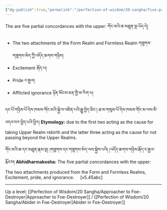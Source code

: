```yaml
---
{"dg-publish":true,"permalink":"/perfection-of-wisdom/20-sangha/five-partial-concordances-with-the-upper/"}
---
```


The are five partial concordances with the upper: གོང་མའི་ཆ་མཐུན་ལྔ་ཡོད་དེ།
- The two attachments of the Form Realm and Formless Realm གཟུགས་གཟུགས་མེད་ཀྱི་འདོད་ཆགས་གཉིས།
- Excitement རྒོད་པ།
- Pride ང་རྒྱལ།
- Afflicted ignorance ཉོན་མོངས་ཅན་གྱི་མ་རིག་པ།

དང་པོ་གཉིས་པོ་དེས་ཁམས་གོང་མའི་སྐྱེ་བ་འཛིན་པའི་རྒྱུ་བྱེད་ཅིང་། ཐ་མ་གསུམ་པོ་དེས་ཁམས་གོང་མ་ལས་མི་འདའ་བར་བྱེད་པའི་ཕྱིར།
**Etymology:** due to the first two acting as the cause for taking Upper Realm rebirth and the latter three acting as the cause for not passing beyond the Upper Realms.

གོང་མའི་ཆ་དང་མཐུན་རྣམ་ལྔ། །གཟུགས་དང་གཟུགས་མེད་ལས་སྐྱེས་པའི། །འདོད་ཆགས་གཉིས་རྒོད་ང་རྒྱལ་རྨོངས།
**Abhidharmakosha:**
The five partial concordances with the upper:  
The two attachments produced from the Form and Formless Realms,  
Excitement, pride, and ignorance.     [v5.45abc]


---
Up a level: [[Perfection of Wisdom/20 Sangha/Approacher to Foe-Destroyer\|Approacher to Foe-Destroyer]] / [[Perfection of Wisdom/20 Sangha/Abider in Foe-Destroyer\|Abider in Foe-Destroyer]]